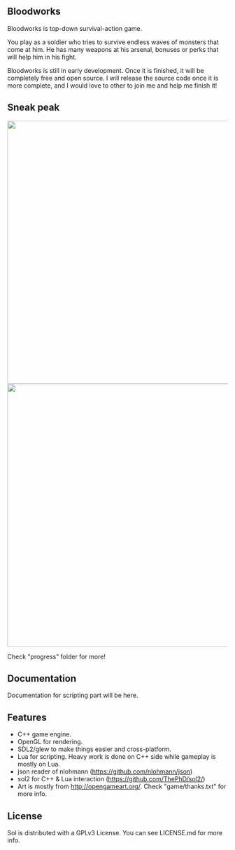 ## Bloodworks

Bloodworks is top-down survival-action game.

You play as a soldier who tries to survive endless waves of monsters that come at him. He has many weapons at his arsenal, bonuses or perks that will help him in his fight.

Bloodworks is still in early development. Once it is finished, it will be completely free and open source. I will release the source code once it is more complete, and I would love to other to join me and help me finish it! 

## Sneak peak

<img src="https://raw.githubusercontent.com/shultays/bloodworks/master/game2.gif" width="600">

<img src="https://raw.githubusercontent.com/shultays/bloodworks/master/game.gif" width="600">

Check "progress" folder for more!

## Documentation

Documentation for scripting part will be here.

## Features

- C++ game engine. 
- OpenGL for rendering. 
- SDL2/glew to make things easier and cross-platform.
- Lua for scripting. Heavy work is done on C++ side while gameplay is mostly on Lua.
- json reader of nlohmann (https://github.com/nlohmann/json)
- sol2 for C++ & Lua interaction (https://github.com/ThePhD/sol2/)
- Art is mostly from http://opengameart.org/. Check "game/thanks.txt" for more info.

## License

Sol is distributed with a GPLv3 License. You can see LICENSE.md for more info.